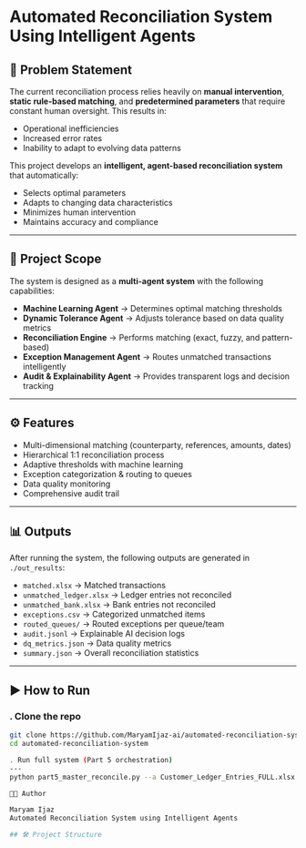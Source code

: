 # Automated Reconciliation System Using Intelligent Agents

## 📌 Problem Statement
The current reconciliation process relies heavily on **manual intervention**, **static rule-based matching**, and **predetermined parameters** that require constant human oversight. This results in:
- Operational inefficiencies
- Increased error rates
- Inability to adapt to evolving data patterns

This project develops an **intelligent, agent-based reconciliation system** that automatically:
- Selects optimal parameters
- Adapts to changing data characteristics
- Minimizes human intervention
- Maintains accuracy and compliance

---

## 🚀 Project Scope
The system is designed as a **multi-agent system** with the following capabilities:

- **Machine Learning Agent** → Determines optimal matching thresholds  
- **Dynamic Tolerance Agent** → Adjusts tolerance based on data quality metrics  
- **Reconciliation Engine** → Performs matching (exact, fuzzy, and pattern-based)  
- **Exception Management Agent** → Routes unmatched transactions intelligently  
- **Audit & Explainability Agent** → Provides transparent logs and decision tracking  

---

## ⚙️ Features
- Multi-dimensional matching (counterparty, references, amounts, dates)
- Hierarchical 1:1 reconciliation process
- Adaptive thresholds with machine learning
- Exception categorization & routing to queues
- Data quality monitoring
- Comprehensive audit trail


---

## 📊 Outputs
After running the system, the following outputs are generated in `./out_results`:

- `matched.xlsx` → Matched transactions  
- `unmatched_ledger.xlsx` → Ledger entries not reconciled  
- `unmatched_bank.xlsx` → Bank entries not reconciled  
- `exceptions.csv` → Categorized unmatched items  
- `routed_queues/` → Routed exceptions per queue/team  
- `audit.jsonl` → Explainable AI decision logs  
- `dq_metrics.json` → Data quality metrics  
- `summary.json` → Overall reconciliation statistics  

---

## ▶️ How to Run

### . Clone the repo
```bash
git clone https://github.com/MaryamIjaz-ai/automated-reconciliation-system.git
cd automated-reconciliation-system

. Run full system (Part 5 orchestration)
---
python part5_master_reconcile.py --a Customer_Ledger_Entries_FULL.xlsx --b KH_Bank.xlsx --out ./out_results

👩‍💻 Author

Maryam Ijaz
Automated Reconciliation System using Intelligent Agents

## 🛠️ Project Structure
